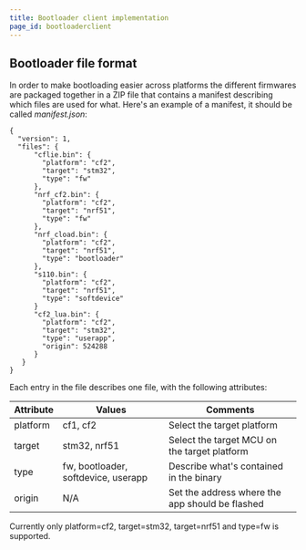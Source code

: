 ```yaml
---
title: Bootloader client implementation
page_id: bootloaderclient
---
```



## Bootloader file format


In order to make bootloading easier across platforms the different
firmwares are packaged together in a ZIP file that contains a manifest
describing which files are used for what. Here\'s an example of a
manifest, it should be called *manifest.json*:

    {
      "version": 1,
      "files": {
          "cflie.bin": {
            "platform": "cf2",
            "target": "stm32",
            "type": "fw"
          },
          "nrf_cf2.bin": {
            "platform": "cf2",
            "target": "nrf51",
            "type": "fw"
          },
          "nrf_cload.bin": {
            "platform": "cf2",
            "target": "nrf51",
            "type": "bootloader"
          },
          "s110.bin": {
            "platform": "cf2",
            "target": "nrf51",
            "type": "softdevice"
          }
          "cf2_lua.bin": {
            "platform": "cf2",
            "target": "stm32",
            "type": "userapp",
            "origin": 524288
          }
       }
    }

Each entry in the file describes one file, with the following
attributes:


|  Attribute  | Values                            |Comments|
| --------------- | ------------------------------------- | ---------------------- |
|  platform       | cf1, cf2                              |Select the target platform |
|  target         | stm32, nrf51                          |Select the target MCU on the target platform|
|  type           | fw, bootloader, softdevice, userapp   |Describe what\'s contained in the binary|
|  origin         | N/A                                   |Set the address where the app should be flashed|


Currently only platform=cf2, target=stm32, target=nrf51 and type=fw is
supported.
